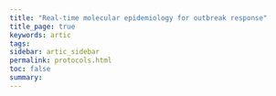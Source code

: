 ```yaml
---
title: "Real-time molecular epidemiology for outbreak response"
title_page: true
keywords: artic
tags:
sidebar: artic_sidebar
permalink: protocols.html
toc: false
summary:
---
```


<script type="text/javascript" src="https://www.protocols.io/js/widgets/js/protocolsiojs.min.js"></script>

<script type="text/javascript">
  let MyWidget = _protocolsio.init({
    "type": "list",
    "selector": "widget-1-div",
    "doi": "10.17504/protocols.io.7nxhmfn",
    "mode": "view",
    "on_create": (widget) => {console.log(widget)},
    "on_save": (widget) => {console.log(widget)},
    "on_sign_out": () => {},
  });
  let data = MyWidget.get();
</script>

<div id="widget-1-div"></div>

